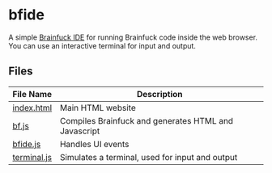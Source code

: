 # bfide
A simple [Brainfuck IDE](https://dotjpg3141.github.io/bfide/) for running Brainfuck code inside the web browser. You can use an interactive terminal for input and output.

## Files
| File Name                                                              | Description                                          |
|------------------------------------------------------------------------|------------------------------------------------------|
| [index.html](https://github.com/dotjpg3141/bfide/blob/master/index.html)    | Main HTML website                                    |
| [bf.js](https://github.com/dotjpg3141/bfide/blob/master/bf.js)              | Compiles Brainfuck and generates HTML and Javascript |
| [bfide.js](https://github.com/dotjpg3141/bfide/blob/master/bfide.js)        | Handles UI events                                    |
| [terminal.js](https://github.com/dotjpg3141/bfide/blob/master/terminal.js)  | Simulates a terminal, used for input and output      |
